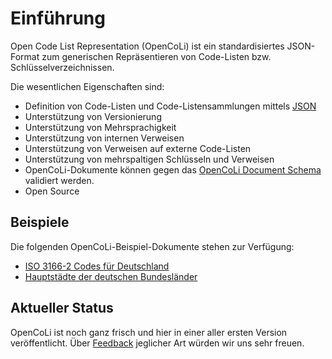 # Einführung

Open Code List Representation (OpenCoLi) ist ein standardisiertes JSON-Format zum generischen Repräsentieren von Code-Listen bzw. Schlüsselverzeichnissen. 

Die wesentlichen Eigenschaften sind:

+ Definition von Code-Listen und Code-Listensammlungen mittels [JSON](https://www.json.org/)
+ Unterstützung von Versionierung
+ Unterstützung von Mehrsprachigkeit
+ Unterstützung von internen Verweisen 
+ Unterstützung von Verweisen auf externe Code-Listen
+ Unterstützung von mehrspaltigen Schlüsseln und Verweisen
+ OpenCoLi-Dokumente können gegen das [OpenCoLi Document Schema](https://github.com/openpotato/opencoli/blob/main/schemas/v0.1/schema.json) validiert werden.
+ Open Source

## Beispiele

Die folgenden OpenCoLi-Beispiel-Dokumente stehen zur Verfügung:

+ [ISO 3166-2 Codes für Deutschland](https://github.com/openpotato/opencoli/tree/main/samples/germany.federal-state-codes-2024-07-12.json)
+ [Hauptstädte der deutschen Bundesländer](https://github.com/openpotato/opencoli/tree/main/samples/germany.federal-state-capitals-2024-07-12.json)

## Aktueller Status

OpenCoLi ist noch ganz frisch und hier in einer aller ersten Version veröffentlicht. Über [Feedback](community.md) jeglicher Art würden wir uns sehr freuen.
